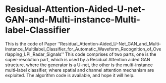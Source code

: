 # Residual-Attention-Aided-U-net-GAN-and-Multi-instance-Multi-label-Classifier
This is the code of Paper ''Residual_Attention-Aided_U-Net_GAN_and_Multi-Instance_Multilabel_Classifier_for_Automatic_Waveform_Recognition_of_Overlapping_LPI_Radar_Signals''
This code comprises of two parts, one is the super-resolution part, which is used by a Residual Attention aided GAN structure, where the generator is a U-net, the other is the multi-instance multi-label classifier, where spatial and channel attention mechanism are exploited.
The algorithm code is available, and hope it will help.
